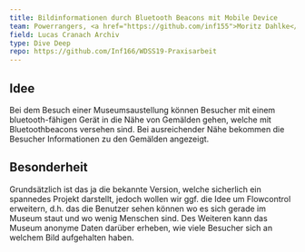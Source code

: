 ```yaml
---
title: Bildinformationen durch Bluetooth Beacons mit Mobile Device
team: Powerrangers, <a href="https://github.com/inf155">Moritz Dahlke</a>, <a href="https://github.com/Inf166">Joel Mai</a>, <a href="https://github.com/bamalamusic">Emre Inci</a>
field: Lucas Cranach Archiv
type: Dive Deep
repo: https://github.com/Inf166/WDSS19-Praxisarbeit
---
```


## Idee

Bei dem Besuch einer Museumsaustellung können Besucher mit einem bluetooth-fähigen Gerät in die Nähe von Gemälden gehen, welche mit Bluetoothbeacons versehen sind. Bei ausreichender Nähe bekommen die Besucher Informationen zu den Gemälden angezeigt.

## Besonderheit

Grundsätzlich ist das ja die bekannte Version, welche sicherlich ein spannedes Projekt darstellt, jedoch wollen wir ggf. die Idee um Flowcontrol erweitern, d.h. das die Benutzer sehen können wo es sich gerade im Museum staut und wo wenig Menschen sind. Des Weiteren kann das Museum anonyme Daten darüber erheben, wie viele Besucher sich an welchem Bild aufgehalten haben.
